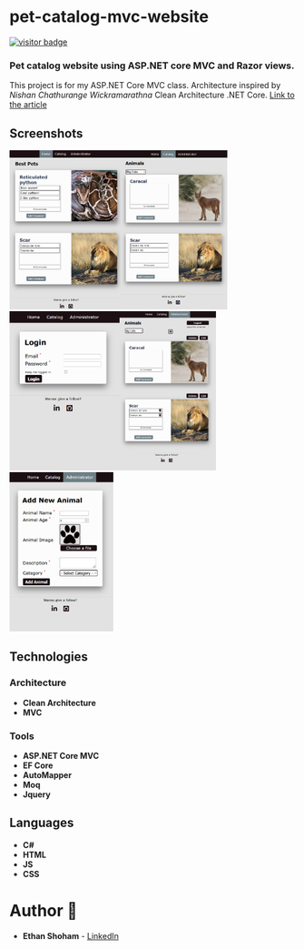 # pet-catalog-mvc-website

[<img src="https://visitor-badge.glitch.me/badge?page_id=Ethan-S-Dev.pet-catalog-mvc-website" alt="visitor badge" title="visitor"/>][github]

### Pet catalog website using ASP.NET core MVC and Razor views.
This project is for my ASP.NET Core MVC class.
Architecture inspired by *Nishan Chathurange Wickramarathna* Clean Architecture .NET Core.
[Link to the article](https://nishanc.medium.com/clean-architecture-net-core-part-2-implementation-7376896390c5)

## Screenshots

<img src="screenshots/Screenshot_1.png" height="280px"/><img src="screenshots/Screenshot_2.png" height="280px"/><img src="screenshots/Screenshot_3.png" height="280px"/><img src="screenshots/Screenshot_4.png" height="280px"/><img src="screenshots/Screenshot_5.png" height="280px"/>

## Technologies

### Architecture
- **Clean Architecture**
- **MVC**

### Tools
- **ASP.NET Core MVC**
- **EF Core**
- **AutoMapper**
- **Moq**
- **Jquery**

## Languages
- **C#**
- **HTML**
- **JS**
- **CSS**

# Author 📝

-   **Ethan Shoham** - [LinkedIn]

[LinkedIn]: https://www.linkedin.com/in/ethan-shoham-13a40050/
[github]: https://github.com/Ethan-S-Dev/pet-catalog-mvc-website
